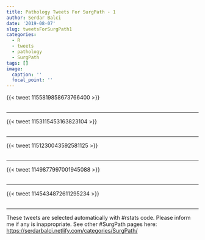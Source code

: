 ```yaml
---
title: Pathology Tweets For SurgPath - 1
author: Serdar Balci
date: '2019-08-07'
slug: tweetsForSurgPath1
categories:
  - R
  - tweets
  - pathology
  - SurgPath
tags: []
image:
  caption: ''
  focal_point: ''
---
```



{{< tweet 1155819858673766400 >}}
<br>
<br>
<hr>
{{< tweet 1153115453163823104 >}}
<br>
<br>
<hr>
{{< tweet 1151230043592581125 >}}
<br>
<br>
<hr>
{{< tweet 1149877997001945088 >}}
<br>
<br>
<hr>
{{< tweet 1145434872611295234 >}}
<br>
<br>
<hr>


These tweets are selected automatically with #rstats code. Please inform me if any is inappropriate.
See other #SurgPath pages here: https://serdarbalci.netlify.com/categories/SurgPath/

